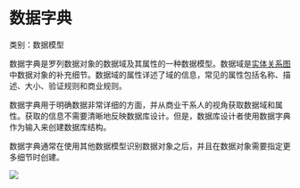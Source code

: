# 数据字典

类别：数据模型

数据字典是罗列数据对象的数据域及其属性的一种数据模型。数据域是[实体关系图](实体关系图.md)中数据对象的补充细节。数据域的属性详述了域的信息，常见的属性包括名称、描述、大小、验证规则和商业规则。

数据字典用于明确数据非常详细的方面，并从商业干系人的视角获取数据域和属性。获取的信息不需要清晰地反映数据库设计。但是，数据库设计者使用数据字典作为输入来创建数据库结构。

数据字典通常在使用其他数据模型识别数据对象之后，并且在数据对象需要指定更多细节时创建。

![](/Users/jingyawang/Documents/notes/images/数据字典.png)
